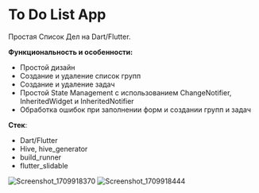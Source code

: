 # To Do List App

Простая Список Дел на Dart/Flutter.

**Функциональность и особенности:**
- Простой дизайн
- Создание и удаление список групп
- Создание и удаление задач
- Простой State Management с использованием ChangeNotifier, InheritedWidget и InheritedNotifier
- Обработка ошибок при заполнении форм и создании групп и задач

**Стек**:
- Dart/Flutter
- Hive, hive_generator
- build_runner
- flutter_slidable

![Screenshot_1709918370](https://github.com/Yernazarrr/todo-list-app/assets/84735856/f8544c6b-f5b7-479a-9fac-b26d5caf126d)
![Screenshot_1709918444](https://github.com/Yernazarrr/todo-list-app/assets/84735856/29b92ae0-eba1-4f11-afdb-1d0bba90f973)
